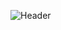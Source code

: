 ![Header](https://capsule-render.vercel.app/api?type=Waving&color=timeGradient&height=200&animation=fadeIn&section=header&text=FNF-Pk-Dev&fontSize=70)
